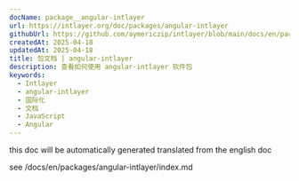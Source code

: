 ```yaml
---
docName: package__angular-intlayer
url: https://intlayer.org/doc/packages/angular-intlayer
githubUrl: https://github.com/aymericzip/intlayer/blob/main/docs/en/packages/angular-intlayer/index.md
createdAt: 2025-04-18
updatedAt: 2025-04-18
title: 包文档 | angular-intlayer
description: 查看如何使用 angular-intlayer 软件包
keywords:
  - Intlayer
  - angular-intlayer
  - 国际化
  - 文档
  - JavaScript
  - Angular
---
```


this doc will be automatically generated translated from the english doc

see /docs/en/packages/angular-intlayer/index.md
